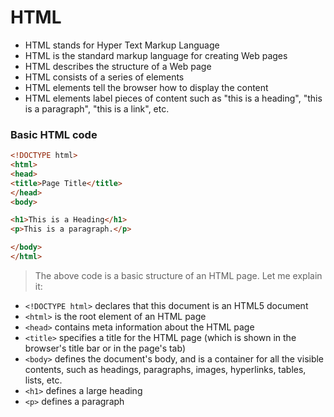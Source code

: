 # HTML

- HTML stands for Hyper Text Markup Language
- HTML is the standard markup language for creating Web pages
- HTML describes the structure of a Web page
- HTML consists of a series of elements
- HTML elements tell the browser how to display the content
- HTML elements label pieces of content such as "this is a heading", "this is a paragraph", "this is a link", etc.

### Basic HTML code

```HTML
<!DOCTYPE html>
<html>
<head>
<title>Page Title</title>
</head>
<body>

<h1>This is a Heading</h1>
<p>This is a paragraph.</p>

</body>
</html>
```

>The above code is a basic structure of an HTML page. Let me explain it:

- `<!DOCTYPE html>` declares that this document is an HTML5 document
- `<html>` is the root element of an HTML page
- `<head>` contains meta information about the HTML page
- `<title>` specifies a title for the HTML page (which is shown in the browser's title bar or in the page's tab)
- `<body>` defines the document's body, and is a container for all the visible contents, such as headings, paragraphs, images, hyperlinks, tables, lists, etc.
- `<h1>` defines a large heading
- `<p>` defines a paragraph

